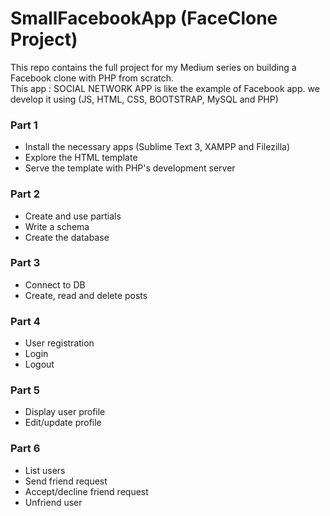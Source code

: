 # SmallFacebookApp (FaceClone Project)
This repo contains the full project for my Medium series on building a Facebook clone with PHP from scratch. <br>
This app : SOCIAL NETWORK APP is like the example of Facebook app. we develop it using (JS, HTML, CSS, BOOTSTRAP, MySQL and PHP)

### Part 1
* Install the necessary apps (Sublime Text 3, XAMPP and Filezilla)
* Explore the HTML template
* Serve the template with PHP's development server

### Part 2
* Create and use partials
* Write a schema
* Create the database

### Part 3
* Connect to DB
* Create, read and delete posts

### Part 4
* User registration
* Login
* Logout

### Part 5
* Display user profile
* Edit/update profile

### Part 6
* List users
* Send friend request
* Accept/decline friend request
* Unfriend user
